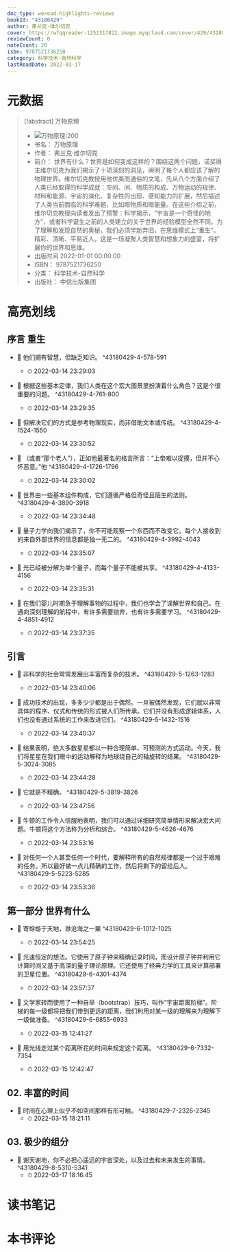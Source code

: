 ```yaml
---
doc_type: weread-highlights-reviews
bookId: "43180429"
author: 弗兰克·维尔切克
cover: https://wfqqreader-1252317822.image.myqcloud.com/cover/429/43180429/t7_43180429.jpg
reviewCount: 0
noteCount: 20
isbn: 9787521736250
category: 科学技术-自然科学
lastReadDate: 2022-03-17
---
```

# 元数据
> [!abstract] 万物原理
> - ![ 万物原理|200](https://wfqqreader-1252317822.image.myqcloud.com/cover/429/43180429/t7_43180429.jpg)
> - 书名： 万物原理
> - 作者： 弗兰克·维尔切克
> - 简介： 世界有什么？世界是如何变成这样的？围绕这两个问题，诺奖得主维尔切克为我们揭示了十项深刻的洞见，阐明了每个人都应该了解的物理世界。维尔切克教授用他优美而通俗的文笔，先从八个方面介绍了人类已经取得的科学成就：空间、间、物质的构成、万物运动的规律、材料和能源、宇宙的演化、复杂性的出现、感知能力的扩展，然后描述了人类当前面临的科学难题，比如暗物质和暗能量。在这些介绍之前，维尔切克教授向读者发出了预警：科学揭示，“宇宙是一个奇怪的地方”，或者科学诞生之前的人类建立的关于世界的经验模型全然不同。为了理解和发现自然的奥秘，我们必须学新弃旧，在思维模式上“重生”。精彩、清晰、平易近人，这是一场凝聚人类智慧和想象力的盛宴，将扩展你的世界和思维。
> - 出版时间 2022-01-01 00:00:00
> - ISBN： 9787521736250
> - 分类： 科学技术-自然科学
> - 出版社： 中信出版集团

# 高亮划线

## 序言 重生


- 📌 他们拥有智慧，但缺乏知识。 ^43180429-4-578-591
    - ⏱ 2022-03-14 23:29:03 

- 📌 根据这些基本定律，我们人类在这个宏大图景里扮演着什么角色？这是个很重要的问题。 ^43180429-4-761-800
    - ⏱ 2022-03-14 23:29:35 

- 📌 但解决它们的方式是参考物理现实，而非借助文本或传统。 ^43180429-4-1524-1550
    - ⏱ 2022-03-14 23:30:52 

- 📌 （或者“那个老人”），正如他最著名的格言所言：“上帝难以捉摸，但并不心怀恶意。”他 ^43180429-4-1726-1796
    - ⏱ 2022-03-14 23:30:02 

- 📌 世界由一些基本组件构成，它们遵循严格但奇怪且陌生的法则。 ^43180429-4-3890-3918
    - ⏱ 2022-03-14 23:34:48 

- 📌 量子力学向我们揭示了，你不可能观察一个东西而不改变它。每个人接收到的来自外部世界的信息都是独一无二的。 ^43180429-4-3992-4043
    - ⏱ 2022-03-14 23:35:07 

- 📌 光已经被分解为单个量子，而每个量子不能被共享。 ^43180429-4-4133-4156
    - ⏱ 2022-03-14 23:35:31 

- 📌 在我们婴儿时期急于理解事物的过程中，我们也学会了误解世界和自己。在通向深刻理解的航程中，有许多需要抛弃，也有许多需要学习。 ^43180429-4-4851-4912
    - ⏱ 2022-03-14 23:37:35 
## 引言


- 📌 非科学的社会常常发展出丰富而复杂的技术。 ^43180429-5-1263-1283
    - ⏱ 2022-03-14 23:40:06 

- 📌 成功技术的出现，多多少少都是出于偶然。一旦被偶然发现，它们就以非常具体的程序、仪式和传统的形式被人们所传承。它们并没有形成逻辑体系，人们也没有通过系统的工作来改进它们。 ^43180429-5-1432-1516
    - ⏱ 2022-03-14 23:40:37 

- 📌 结果表明，绝大多数星星都以一种合理简单、可预测的方式运动。今天，我们将星星在我们眼中的运动解释为地球绕自己的轴旋转的结果。 ^43180429-5-3024-3085
    - ⏱ 2022-03-14 23:44:28 

- 📌 它就是不精确。 ^43180429-5-3819-3826
    - ⏱ 2022-03-14 23:47:56 

- 📌 牛顿的工作令人信服地表明，我们可以通过详细研究简单情形来解决宏大问题。牛顿将这个方法称为分析和综合。 ^43180429-5-4626-4676
    - ⏱ 2022-03-14 23:53:16 

- 📌 对任何一个人甚至任何一个时代，要解释所有的自然规律都是一个过于艰难的任务。所以最好做一点儿精确的工作，然后将剩下的留给后人。 ^43180429-5-5223-5285
    - ⏱ 2022-03-14 23:53:36 
## 第一部分 世界有什么


- 📌 寄蜉蝣于天地，渺沧海之一粟 ^43180429-6-1012-1025
    - ⏱ 2022-03-14 23:54:25 

- 📌 光速恒定的想法。它使用了原子钟来精确记录时间，而设计原子钟并利用它计算时间又基于高深的量子理论原理。它还使用了经典力学的工具来计算部署的卫星位置。 ^43180429-6-4301-4374
    - ⏱ 2022-03-14 23:57:37 

- 📌 文学家转而使用了一种自举（bootstrap）技巧，叫作“宇宙距离阶梯”。阶梯的每一级都将把我们带到更远的距离，我们利用对某一级的理解来为理解下一级做准备。 ^43180429-6-6855-6933
    - ⏱ 2022-03-15 12:41:27 

- 📌 用光线走过某个距离所花的时间来规定这个距离。 ^43180429-6-7332-7354
    - ⏱ 2022-03-15 12:42:47 
## 02. 丰富的时间


- 📌 时间在心理上似乎不如空间那样有形可触。 ^43180429-7-2326-2345
    - ⏱ 2022-03-15 18:21:11 
## 03. 极少的组分


- 📌 谢天谢地，你不必担心遥远的宇宙深处，以及过去和未来发生的事情。 ^43180429-8-5310-5341
    - ⏱ 2022-03-17 18:16:45 
# 读书笔记

# 本书评论
